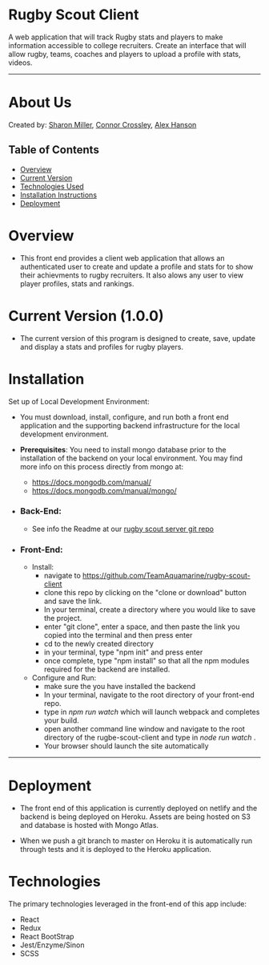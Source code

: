# Rugby Scout Client
A web application that will track Rugby stats and players to make information accessible to college recruiters. Create an interface that will allow rugby, teams, coaches and players to upload a profile with stats, videos.
*****

# About Us
Created by: [Sharon Miller](https://github.com/SharonMiller), [Connor Crossley](https://github.com/Concross), [Alex Hanson](https://github.com/alexlhanson)

## Table of Contents
<!-- TOC -->

- [Overview](#Overview)
- [Current Version](#Current)
- [Technologies Used](#technologies-used)
- [Installation Instructions](#Installation)
- [Deployment](#Deployment) 

# Overview

* This front end provides a client web application that allows an authenticated user to create and update a profile and stats for to show their achievments to rugby recruiters. It also alows any user to view player profiles, stats and rankings.  

 # Current Version (1.0.0)
  * The current version of this program is designed to create, save, update and display  a stats and profiles for rugby players.

 # Installation
  Set up of Local Development Environment:
  * You must download, install, configure, and run both a front end application and the supporting backend infrastructure for the local development environment.  
  * **Prerequisites**:  You need to install mongo database prior to the installation of the backend on your local environment. You may find more info on this process directly from mongo at:
    * https://docs.mongodb.com/manual/
    * https://docs.mongodb.com/manual/mongo/  
  * ### Back-End:   
    * See info the Readme at our [rugby scout server git repo](https://github.com/TeamAquamarine/rugby-scout-server)  
      

  * ### Front-End:   
    * Install:  
      * navigate to https://github.com/TeamAquamarine/rugby-scout-client  
      * clone this repo by clicking on the "clone or download" button and save the link.
      * In your terminal, create a directory where you would like to save the project.
      * enter "git clone", enter a space, and then paste the link you copied into the terminal and then press enter
      * cd to the newly created directory
      * in your terminal, type "npm init" and press enter
      * once complete, type "npm install" so that all the npm modules required for the backend are installed.
    * Configure and Run:
      * make sure the you have installed the backend
      * In your terminal, navigate to the root directory of your front-end repo.
      * type in *npm run watch*  which will launch webpack and completes your build. 
      * open another command line window and navigate to the root directory of the rugbe-scout-client and type in *node run watch* .  
      * Your browser should launch the site automatically  
         

  ****

  # Deployment
  * The front end of this application is currently deployed on netlify and the backend is being deployed on Heroku. Assets are being hosted on S3 and database is hosted with Mongo Atlas.
    
  * When we push a git branch to master on Heroku it is automatically run through tests and it is deployed to the Heroku application.   
   
# Technologies
The primary technologies leveraged in the front-end of this app include:
- React
- Redux
- React BootStrap
- Jest/Enzyme/Sinon
- SCSS
